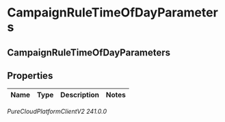 # CampaignRuleTimeOfDayParameters

## CampaignRuleTimeOfDayParameters

## Properties

|Name | Type | Description | Notes|
|------------ | ------------- | ------------- | -------------|



_PureCloudPlatformClientV2 241.0.0_
